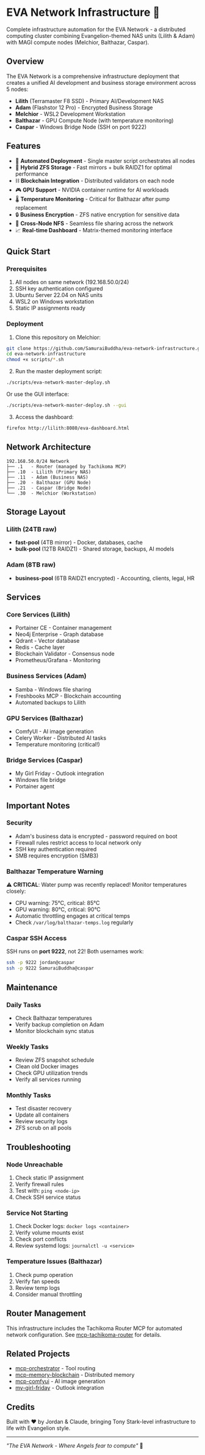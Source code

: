 # EVA Network Infrastructure 🌌

Complete infrastructure automation for the EVA Network - a distributed computing cluster combining Evangelion-themed NAS units (Lilith & Adam) with MAGI compute nodes (Melchior, Balthazar, Caspar).

## Overview

The EVA Network is a comprehensive infrastructure deployment that creates a unified AI development and business storage environment across 5 nodes:

- **Lilith** (Terramaster F8 SSD) - Primary AI/Development NAS
- **Adam** (Flashstor 12 Pro) - Encrypted Business Storage
- **Melchior** - WSL2 Development Workstation
- **Balthazar** - GPU Compute Node (with temperature monitoring)
- **Caspar** - Windows Bridge Node (SSH on port 9222)

## Features

- 🔧 **Automated Deployment** - Single master script orchestrates all nodes
- 💾 **Hybrid ZFS Storage** - Fast mirrors + bulk RAIDZ1 for optimal performance
- ⛓ **Blockchain Integration** - Distributed validators on each node
- 🎮 **GPU Support** - NVIDIA container runtime for AI workloads
- 🌡️ **Temperature Monitoring** - Critical for Balthazar after pump replacement
- 🔒 **Business Encryption** - ZFS native encryption for sensitive data
- 📡 **Cross-Node NFS** - Seamless file sharing across the network
- 📈 **Real-time Dashboard** - Matrix-themed monitoring interface

## Quick Start

### Prerequisites

1. All nodes on same network (192.168.50.0/24)
2. SSH key authentication configured
3. Ubuntu Server 22.04 on NAS units
4. WSL2 on Windows workstation
5. Static IP assignments ready

### Deployment

1. Clone this repository on Melchior:
```bash
git clone https://github.com/SamuraiBuddha/eva-network-infrastructure.git
cd eva-network-infrastructure
chmod +x scripts/*.sh
```

2. Run the master deployment script:
```bash
./scripts/eva-network-master-deploy.sh
```

Or use the GUI interface:
```bash
./scripts/eva-network-master-deploy.sh --gui
```

3. Access the dashboard:
```bash
firefox http://lilith:8080/eva-dashboard.html
```

## Network Architecture

```
192.168.50.0/24 Network
├── .1   - Router (managed by Tachikoma MCP)
├── .10  - Lilith (Primary NAS)
├── .11  - Adam (Business NAS)
├── .20  - Balthazar (GPU Node)
├── .21  - Caspar (Bridge Node)
└── .30  - Melchior (Workstation)
```

## Storage Layout

### Lilith (24TB raw)
- **fast-pool** (4TB mirror) - Docker, databases, cache
- **bulk-pool** (12TB RAIDZ1) - Shared storage, backups, AI models

### Adam (8TB raw)
- **business-pool** (6TB RAIDZ1 encrypted) - Accounting, clients, legal, HR

## Services

### Core Services (Lilith)
- Portainer CE - Container management
- Neo4j Enterprise - Graph database
- Qdrant - Vector database
- Redis - Cache layer
- Blockchain Validator - Consensus node
- Prometheus/Grafana - Monitoring

### Business Services (Adam)
- Samba - Windows file sharing
- Freshbooks MCP - Blockchain accounting
- Automated backups to Lilith

### GPU Services (Balthazar)
- ComfyUI - AI image generation
- Celery Worker - Distributed AI tasks
- Temperature monitoring (critical!)

### Bridge Services (Caspar)
- My Girl Friday - Outlook integration
- Windows file bridge
- Portainer agent

## Important Notes

### Security
- Adam's business data is encrypted - password required on boot
- Firewall rules restrict access to local network only
- SSH key authentication required
- SMB requires encryption (SMB3)

### Balthazar Temperature Warning
⚠️ **CRITICAL**: Water pump was recently replaced! Monitor temperatures closely:
- CPU warning: 75°C, critical: 85°C
- GPU warning: 80°C, critical: 90°C
- Automatic throttling engages at critical temps
- Check `/var/log/balthazar-temps.log` regularly

### Caspar SSH Access
SSH runs on **port 9222**, not 22! Both usernames work:
```bash
ssh -p 9222 jordan@caspar
ssh -p 9222 SamuraiBuddha@caspar
```

## Maintenance

### Daily Tasks
- Check Balthazar temperatures
- Verify backup completion on Adam
- Monitor blockchain sync status

### Weekly Tasks
- Review ZFS snapshot schedule
- Clean old Docker images
- Check GPU utilization trends
- Verify all services running

### Monthly Tasks
- Test disaster recovery
- Update all containers
- Review security logs
- ZFS scrub on all pools

## Troubleshooting

### Node Unreachable
1. Check static IP assignment
2. Verify firewall rules
3. Test with: `ping <node-ip>`
4. Check SSH service status

### Service Not Starting
1. Check Docker logs: `docker logs <container>`
2. Verify volume mounts exist
3. Check port conflicts
4. Review systemd logs: `journalctl -u <service>`

### Temperature Issues (Balthazar)
1. Check pump operation
2. Verify fan speeds
3. Review temp logs
4. Consider manual throttling

## Router Management

This infrastructure includes the Tachikoma Router MCP for automated network configuration. See [mcp-tachikoma-router](https://github.com/SamuraiBuddha/mcp-tachikoma-router) for details.

## Related Projects

- [mcp-orchestrator](https://github.com/SamuraiBuddha/mcp-orchestrator) - Tool routing
- [mcp-memory-blockchain](https://github.com/SamuraiBuddha/mcp-memory-blockchain) - Distributed memory
- [mcp-comfyui](https://github.com/SamuraiBuddha/mcp-comfyui) - AI image generation
- [my-girl-friday](https://github.com/SamuraiBuddha/my-girl-friday) - Outlook integration

## Credits

Built with ❤️ by Jordan & Claude, bringing Tony Stark-level infrastructure to life with Evangelion style.

---

*"The EVA Network - Where Angels fear to compute"* 🤖

